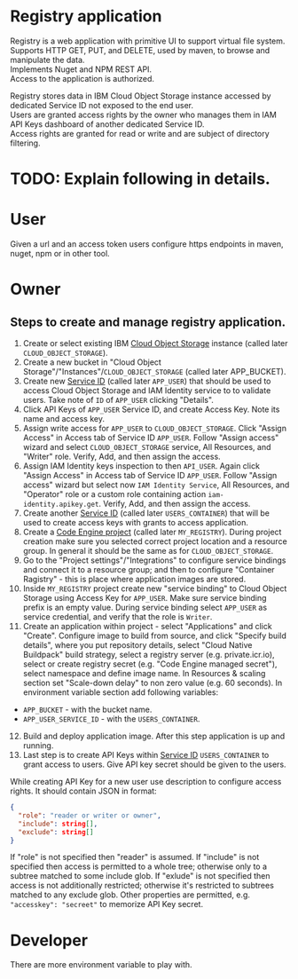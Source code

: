 # Registry application

Registry is a web application with primitive UI to support virtual file system.  
Supports HTTP GET, PUT, and DELETE, used by maven, to browse and manipulate the data.  
Implements Nuget and NPM REST API.  
Access to the application is authorized.

Registry stores data in IBM Cloud Object Storage instance accessed by dedicated Service ID not exposed to the end user.  
Users are granted access rights by the owner who manages them in IAM API Keys dashboard of another dedicated Service ID.    
Access rights are granted for read or write and are subject of directory filtering.

# TODO: Explain following in details.

# User

Given a url and an access token users configure https endpoints in maven, nuget, npm or in other tool.

# Owner

## Steps to create and manage registry application.

1. Create or select existing IBM [Cloud Object Storage](https://cloud.ibm.com/objectstorage) instance (called later `CLOUD_OBJECT_STORAGE`).
2. Create a new bucket in "Cloud Object Storage"/"Instances"/`CLOUD_OBJECT_STORAGE` (called later APP_BUCKET).
3. Create new [Service ID](https://cloud.ibm.com/iam/serviceids) (called later `APP_USER`) that should be used to access Cloud Object Storage and IAM Identity service to to validate users.
Take note of `ID` of `APP_USER` clicking "Details".
4. Click API Keys of `APP_USER` Service ID, and create Access Key. Note its name and access key.
5. Assign write access for `APP_USER` to `CLOUD_OBJECT_STORAGE`. Click "Assign Access" in Access tab of Service ID `APP_USER`. Follow "Assign access" wizard and select `CLOUD_OBJECT_STORAGE` service, All Resources, and "Writer" role. Verify, Add, and then assign the access.
6. Assign IAM Identity keys inspection to then `API_USER`. Again click "Assign Access" in Access tab of Service ID `APP_USER`. Follow "Assign access" wizard but select now `IAM Identity Service`,
All Resources, and "Operator" role or a custom role containing action `iam-identity.apikey.get`.
Verify, Add, and then assign the access.
7. Create another [Service ID](https://cloud.ibm.com/iam/serviceids) (called later `USERS_CONTAINER`) that will be used to create access keys with grants to access application.
8. Create a [Code Engine project](https://cloud.ibm.com/codeengine/projects) (called later `MY_REGISTRY`). During project creation make sure you selected correct project location and a resource group. In general it should be the same as for `CLOUD_OBJECT_STORAGE`.
9. Go to the "Project settings"/"Integrations" to configure service bindings and connect it to a resource group; and then to configure "Container Ragistry" - this is place where application images are stored.
10. Inside `MY_REGISTRY` project create new "service binding" to Cloud Object Storage using Access Key for `APP_USER`. Make sure service binding prefix is an empty value.
During service binding select `APP_USER` as service credential, and verify that the role is `Writer`.
11. Create an application within project - select "Applications" and click "Create". 
Configure image to build from source, and click "Specify build details", where you put repository details, select "Cloud Native Buildpack" build strategy, select a registry server (e.g. private.icr.io), select or create registry secret (e.g. "Code Engine managed secret"), select namespace and define image name. In Resources & scaling section set "Scale-down delay" to non zero value (e.g. 60 seconds). In environment variable section add following variables:
  - `APP_BUCKET` - with the bucket name.
  - `APP_USER_SERVICE_ID` - with the `USERS_CONTAINER`.
12. Build and deploy application image.
  After this step application is up and running.
14. Last step is to create API Keys within [Service ID](https://cloud.ibm.com/iam/serviceids) `USERS_CONTAINER` to grant access to users. 
Give API key secret should be given to the users.

While creating API Key for a new user use description to configure access rights.
It should contain JSON in format:

```JSON
{
  "role": "reader or writer or owner", 
  "include": string[],
  "exclude": string[]
}
```

If "role" is not specified then "reader" is assumed.
If "include" is not specified then access is permitted to a whole tree; otherwise only to a subtree matched to some include glob.
If "exlude" is not specified then access is not additionally restricted; otherwise it's restricted to subtrees matched to any exclude glob.
Other properties are permitted, e.g. `"accesskey": "secreet"` to memorize API Key secret.

# Developer

There are more environment variable to play with.
